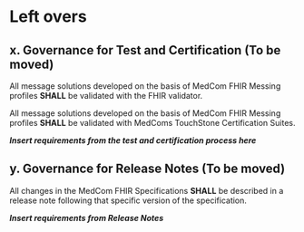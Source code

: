 # Left overs

## x. Governance for Test and Certification (To be moved)

All message solutions developed on the basis of MedCom FHIR Messing profiles **SHALL** be validated with the FHIR validator.

All message solutions developed on the basis of MedCom FHIR Messing profiles **SHALL** be validated with MedComs TouchStone Certification Suites.

_**Insert requirements from the test and certification process here**_

## y. Governance for Release Notes (To be moved)

All changes in the MedCom FHIR Specifications **SHALL** be described in a release note following that specific version of the specification.

_**Insert requirements from Release Notes**_
